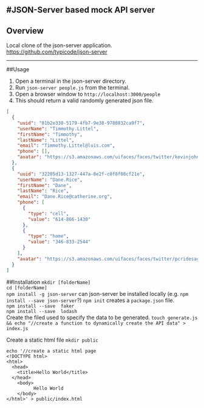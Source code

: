 #JSON-Server based mock API server
---
## Overview
Local clone of the json-server application.
<https://github.com/typicode/json-server>

----

##Usage
1. Open a terminal in the json-server directory.
1. Run `json-server people.js` from the terminal.
1. Open a browser window to `http://localhost:3000/people`
1. This should return a valid randomly generated json file.
````json
[
  {
    "uuid": "81b2e330-5179-4fb7-9e38-9788832ca9f7",
    "userName": "Timmothy.Littel",
    "firstName": "Timmothy",
    "lastName": "Littel",
    "email": "Timmothy.Littel@luis.com",
    "phone": [],
    "avatar": "https://s3.amazonaws.com/uifaces/faces/twitter/kevinjohndayy/128.jpg"
  },
  {
    "uuid": "32205d13-1327-447a-8e2f-c0f8f08cf21e",
    "userName": "Dane.Rice",
    "firstName": "Dane",
    "lastName": "Rice",
    "email": "Dane.Rice@catherine.org",
    "phone": [
      {
        "type": "cell",
        "value": "614-866-1430"
      },
      {
        "type": "home",
        "value": "346-833-2544"
      }
    ],
    "avatar": "https://s3.amazonaws.com/uifaces/faces/twitter/pcridesagain/128.jpg"
  }
]
````


##Installation
`mkdir [folderName]`  
`cd [folderName]`  
`npm install -g json-server` can json-server be installed locally (e.g. `npm install --save json-server`?)
`npm init`  creates a `package.json` file.  
`npm install --save  faker`  
`npm install --save  lodash`  
Create the filed used to specify the data to be generated.
`touch generate.js && echo "//create a function to dynamically create the API data" > index.js`  

Create a static html file
`mkdir public`  

```
echo '//create a static html page  
<!DOCTYPE html>  
<html>  
  <head>  
  	<title>Hello World</title>  
  </head>  
    <body>  
	      Hello World  
    </body>  
</html>' > public/index.html
```
